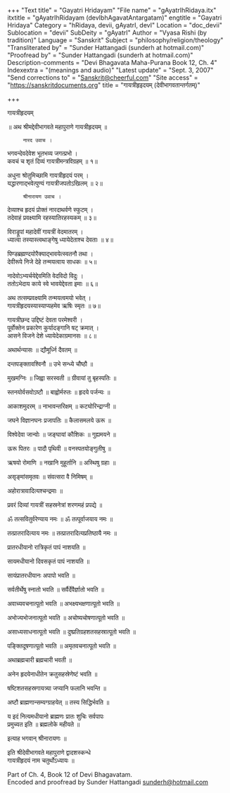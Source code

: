 +++
"Text title" = "Gayatri Hridayam"
"File name" = "gAyatrIhRidaya.itx"
itxtitle = "gAyatrIhRidayam (devIbhAgavatAntargatam)"
engtitle = "Gayatri Hridaya"
Category = "hRidaya, devii, gAyatrI, devI"
Location = "doc_devii"
Sublocation = "devii"
SubDeity = "gAyatrI"
Author = "Vyasa Rishi (by tradition)"
Language = "Sanskrit"
Subject = "philosophy/religion/theology"
"Transliterated by" = "Sunder Hattangadi (sunderh at hotmail.com)"
"Proofread by" = "Sunder Hattangadi (sunderh at hotmail.com)"
Description-comments = "Devi Bhagavata Maha-Purana Book 12, Ch. 4"
Indexextra = "(meanings and audio)"
"Latest update" = "Sept. 3, 2007"
"Send corrections to" = "Sanskrit@cheerful.com"
"Site access" = "https://sanskritdocuments.org"
title = "गायत्रीहृइदयम् (देवीभागवतान्तर्गतम्)"

+++
  
 गायत्रीहृदयम्   
  
॥ अथ श्रीमद्देवीभागवते महापुराणे गायत्रीहृदयम् ॥  
  
         नारद उवाच ।  
भगवन्देवदेवेश भूतभव्य जगत्प्रभो  ।  
कवचं च शृतं दिव्यं गायत्रीमन्त्रविग्रहम्  ॥ १॥  
  
अधुना श्रोतुमिच्छामि गायत्रीहृदयं परम्  ।  
यद्धारणाद्भवेत्पुण्यं गायत्रीजपतोऽखिलम्  ॥ २॥  
  
         श्रीनारायण उवाच ।  
देव्याश्च हृदयं प्रोक्तं नारदाथर्वणे स्फुटम्  ।  
तदेवाहं प्रवक्ष्यामि रहस्यातिरहस्यकम्  ॥ ३॥  
  
विराड्रूपां महादेवीं गायत्रीं वेदमातरम्  ।  
ध्यात्वा तस्यास्त्वथाङ्गेषु ध्यायेदेताश्च देवताः  ॥ ४॥  
  
पिण्डब्रह्मण्दयोरैक्याद्भावयेत्स्वतनौ तथा  ।  
देवीरूपे निजे देहे तन्मयत्वाय साधकः  ॥ ५॥  
  
नादेवोऽभ्यर्चयेद्देवमिति वेदविदो विदुः  ।  
ततोऽभेदाय काये स्वे भावयेद्देवता इमाः  ॥ ६॥  
  
अथ तत्सम्प्रवक्ष्यामि तन्मयत्वमयो भवेत्  ।  
गायत्रीहृदयस्यास्याप्यहमेव ऋषिः स्मृतः  ॥ ७॥  
  
गायत्रीछन्द उद्दिष्टं देवता परमेश्वरी  ।  
पूर्वोक्तेन प्रकारेण कुर्यादङ्गानि षट् क्रमात्  ।  
आसने विजने देशे ध्यायेदेकाग्रमानसः  ॥ ८॥  
  
अथार्थन्यासः ॥  द्यौमूर्ध्नि दैवतम् ॥  
  
दन्तपङ्क्तावश्विनौ ॥  उभे सन्ध्ये चौष्ठौ ॥  
  
मुखमग्निः ॥  जिह्वा सरस्वती ॥  ग्रीवायां तु बृहस्पतिः ॥  
  
स्तनयोर्वसवोऽष्टौ ॥  बाह्वोर्मरुतः ॥  हृदये पर्जन्यः ॥  
  
आकाशमुदरम् ॥  नाभावन्तरिक्षम् ॥  कट्योरिन्द्राग्नी ॥  
  
जघने विज्ञानघनः प्रजापतिः ॥  कैलासमलये ऊरू ॥  
  
विश्वेदेवा जान्वोः ॥  जङ्घायां कौशिकः ॥  गुह्यमयने ॥  
  
ऊरू पितरः ॥  पादौ पृथिवी ॥  वनस्पतयोङ्गुलीषु ॥  
  
ऋषयो रोमाणि ॥  नखानि मुहूर्तानि ॥  अस्थिषु ग्रहाः ॥  
  
असृङ्मांसमृतवः ॥  संवत्सरा वै निमिषम् ॥  
  
अहोरात्रावादित्यश्चन्द्रमाः ॥  
  
प्रवरं दिव्यां गायत्रीं सहस्रनेत्रां शरणमहं प्रपद्ये ॥  
  
ॐ तत्सवितुर्वरेण्याय नमः ॥  ॐ तत्पूर्वाजयाय नमः ॥  
  
तत्प्रातरादित्याय नमः ॥  तत्प्रातरादित्यप्रतिष्ठायै नमः ॥  
  
प्रातरधीयानो रात्रिकृतं पापं नाशयति ॥  
  
सायमधीयानो दिवसकृतं पापं नाशयति ॥  
  
सायंप्रातरधीयानः अपापो भवति ॥  
  
सर्वतीर्थेषु स्नातो भवति ॥  सर्वैर्देवैर्ज्ञातो भवति ॥  
  
अवाच्यवचनात्पूतो भवति ॥  अभक्ष्यभक्षणात्पूतो भवति ॥  
  
अभोज्यभोजनात्पूतो भवति ॥  अचोष्यचोषणात्पूतो भवति ॥  
  
असाध्यसाधनात्पूतो भवति ॥  दुष्प्रतिग्रहशतसहस्रात्पूतो भवति ॥  
  
पङ्क्तिदूषणात्पूतो भवति ॥  अमृतवचनात्पूतो भवति ॥  
  
अथाब्रह्मचारी ब्रह्मचारी भवती ॥  
  
अनेन हृदयेनाधीतेन क्रतुसहस्रेणेष्टं भवति ॥  
  
षष्टिशतसहस्रगायत्र्या जप्यानि फलानि भवन्ति ॥  
  
अष्टौ ब्राह्मणान्सम्यग्ग्राहयेत् ॥  तस्य सिद्धिर्भवति ॥  
  
य इदं नित्यमधीयानो ब्राह्मणः प्रातः शुचिः सर्वपापः  
प्रमुच्यत इति ॥  ब्रह्मलोके महीयते ॥  
  
इत्याह भगवान् श्रीनारायणः ॥  
  
इति श्रीदेवीभागवते महापुराणे द्वादशस्कन्धे  
गायत्रीहृदयं नाम चतुर्थोऽध्यायः ॥  
  
  
Part of Ch. 4, Book 12 of Devi Bhagavatam.  
Encoded and proofread by Sunder Hattangadi sunderh@hotmail.com  
  

